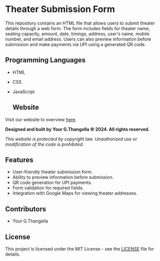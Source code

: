 # Theater Submission Form

This repository contains an HTML file that allows users to submit theater details through a web form. The form includes fields for theater name, seating capacity, amount, date, timings, address, user's name, mobile number, and email address. Users can also preview information before submission and make payments via UPI using a generated QR code.

## Programming Languages
- HTML
- CSS
- JavaScript


  ## Website
Visit our website to overview [here](https://gtk-thangella-17.github.io/Submit-Your-Theater-Details-v2/).

**Designed and built by Your G.Thangella © 2024. All rights reserved.**

*This website is protected by copyright law. Unauthorized use or modification of the code is prohibited.*


## Features

- User-friendly theater submission form.
- Ability to preview information before submission.
- QR code generation for UPI payments.
- Form validation for required fields.
- Integration with Google Maps for viewing theater addresses.

## Contributors
- Your G.Thangella

  
## License

This project is licensed under the MIT License - see the [LICENSE](LICENSE) file for details.
